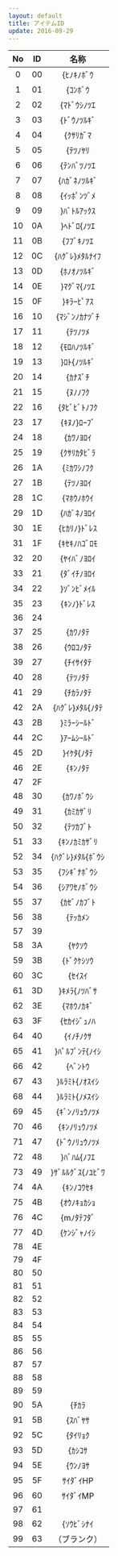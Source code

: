 ```yaml
---
layout: default
title: アイテムID
update: 2016-09-29
---
```



| No | ID | 名称 |
|:--:|:--:|:----:|
| 0 | 00 | {ﾋﾉｷﾉﾎﾞｳ |
| 1 | 01 | {ｺﾝﾎﾞｳ |
| 2 | 02 | {ﾏﾄﾞｳｼﾉﾂｴ |
| 3 | 03 | {ﾄﾞｳﾉﾂﾙｷﾞ |
| 4 | 04 | {ｸｻﾘｶﾞﾏ |
| 5 | 05 | {ﾃﾂﾉﾔﾘ |
| 6 | 06 | {ﾃﾝﾊﾞﾂﾉﾂｴ |
| 7 | 07 | {ﾊｶﾞﾈﾉﾂﾙｷﾞ |
| 8 | 08 | {ｲｯﾎﾟﾝﾂﾞﾒ |
| 9 | 09 | }ﾊﾞﾄﾙｱｯｸｽ |
| 10 | 0A | }ﾍﾄﾞﾛ{ﾉﾂｴ |
| 11 | 0B | {ﾌﾌﾞｷﾉﾂｴ |
| 12 | 0C | {ﾊｸﾞﾚ}ﾒﾀﾙﾅｲﾌ |
| 13 | 0D | {ﾎﾉｵﾉﾂﾙｷﾞ |
| 14 | 0E | }ﾏｸﾞﾏ{ﾉﾂｴ |
| 15 | 0F | }ｷﾗｰﾋﾟｱｽ |
| 16 | 10 | {ﾏｼﾞﾝﾉｶﾅﾂﾞﾁ |
| 17 | 11 | {ﾃﾂﾉﾂﾒ |
| 18 | 12 | {ﾓﾛﾊﾉﾂﾙｷﾞ |
| 19 | 13 | }ﾛﾄ{ﾉﾂﾙｷﾞ |
| 20 | 14 | {ｶﾅｽﾞﾁ |
| 21 | 15 | {ﾇﾉﾉﾌｸ |
| 22 | 16 | {ﾀﾋﾞﾋﾞﾄﾉﾌｸ |
| 23 | 17 | {ｷﾇﾉ}ﾛｰﾌﾞ |
| 24 | 18 | {ｶﾜﾉﾖﾛｲ |
| 25 | 19 | {ｸｻﾘｶﾀﾋﾞﾗ |
| 26 | 1A | {ﾐｶﾜｼﾉﾌｸ |
| 27 | 1B | {ﾃﾂﾉﾖﾛｲ |
| 28 | 1C | {ﾏﾎｳﾉﾎｳｲ |
| 29 | 1D | {ﾊｶﾞﾈﾉﾖﾛｲ |
| 30 | 1E | {ﾋｶﾘﾉ}ﾄﾞﾚｽ |
| 31 | 1F | {ｷｾｷﾉﾊｺﾞﾛﾓ |
| 32 | 20 | {ﾔｲﾊﾞﾉﾖﾛｲ |
| 33 | 21 | {ﾀﾞｲﾁﾉﾖﾛｲ |
| 34 | 22 | }ｿﾞﾝﾋﾞﾒｲﾙ |
| 35 | 23 | {ｷﾝﾉ}ﾄﾞﾚｽ |
| 36 | 24 |  |
| 37 | 25 | {ｶﾜﾉﾀﾃ |
| 38 | 26 | {ｳﾛｺﾉﾀﾃ |
| 39 | 27 | {ﾁｲｻｲﾀﾃ |
| 40 | 28 | {ﾃﾂﾉﾀﾃ |
| 41 | 29 | {ﾁｶﾗﾉﾀﾃ |
| 42 | 2A | {ﾊｸﾞﾚ}ﾒﾀﾙ{ﾉﾀﾃ |
| 43 | 2B | }ﾐﾗｰｼｰﾙﾄﾞ |
| 44 | 2C | }ｱｰﾑｼｰﾙﾄﾞ |
| 45 | 2D | }ｲｹﾀ{ﾉﾀﾃ |
| 46 | 2E | {ｷﾝﾉﾀﾃ |
| 47 | 2F |  |
| 48 | 30 | {ｶﾜﾉﾎﾞｳｼ |
| 49 | 31 | {ｶﾐｶｻﾞﾘ |
| 50 | 32 | {ﾃﾂｶﾌﾞﾄ |
| 51 | 33 | {ｷﾝﾉｶﾐｶｻﾞﾘ |
| 52 | 34 | {ﾊｸﾞﾚ}ﾒﾀﾙ{ﾎﾞｳｼ |
| 53 | 35 | {ﾌｼｷﾞﾅﾎﾞｳｼ |
| 54 | 36 | {ｼｱﾜｾﾉﾎﾞｳｼ |
| 55 | 37 | {ｶｾﾞﾉｶﾌﾞﾄ |
| 56 | 38 | {ﾃｯｶﾒﾝ |
| 57 | 39 |  |
| 58 | 3A | {ﾔｸｿｳ |
| 59 | 3B | {ﾄﾞｸｹｼｿｳ |
| 60 | 3C | {ｾｲｽｲ |
| 61 | 3D | }ｷﾒﾗ{ﾉﾂﾊﾞｻ |
| 62 | 3E | {ﾏﾎｳﾉｶｷﾞ |
| 63 | 3F | {ｾｶｲｼﾞｭﾉﾊ |
| 64 | 40 | {ｲﾉﾁﾉｸｻ |
| 65 | 41 | }ﾊﾟﾙﾌﾟﾝﾃ{ﾉｲｼ |
| 66 | 42 | {ﾍﾞﾝﾄｳ |
| 67 | 43 | }ﾙﾗﾐﾄ{ﾉｵｽｲｼ |
| 68 | 44 | }ﾙﾗﾐﾄ{ﾉﾒｽｲｼ |
| 69 | 45 | {ｷﾞﾝﾉﾘｭｳﾉﾂﾒ |
| 70 | 46 | {ｷﾝﾉﾘｭｳﾉﾂﾒ |
| 71 | 47 | {ﾄﾞｳﾉﾘｭｳﾉﾂﾒ |
| 72 | 48 | }ﾊﾞﾊﾑ{ﾉﾌｴ |
| 73 | 49 | }ｻﾞﾙﾙｸﾞｽ{ﾉﾕﾋﾞﾜ |
| 74 | 4A | {ｷﾝﾉｺｳｾｷ |
| 75 | 4B | {ｵｳﾉｷｮｶｼｮ |
| 76 | 4C | {mﾉﾀﾃﾌﾀﾞ |
| 77 | 4D | {ｹﾝｼﾞｬﾉｲｼ |
| 78 | 4E |  |
| 79 | 4F |  |
| 80 | 50 |  |
| 81 | 51 |  |
| 82 | 52 |  |
| 83 | 53 |  |
| 84 | 54 |  |
| 85 | 55 |  |
| 86 | 56 |  |
| 87 | 57 |  |
| 88 | 58 |  |
| 89 | 59 |  |
| 90 | 5A | {ﾁｶﾗ |
| 91 | 5B | {ｽﾊﾞﾔｻ |
| 92 | 5C | {ﾀｲﾘｮｸ |
| 93 | 5D | {ｶｼｺｻ |
| 94 | 5E | {ｳﾝﾉﾖｻ |
| 95 | 5F | ｻｲﾀﾞｲHP |
| 96 | 60 | ｻｲﾀﾞｲMP |
| 97 | 61 |  |
| 98 | 62 | {ｿｳﾋﾞｼﾅｲ |
| 99 | 63 | （ブランク） |
